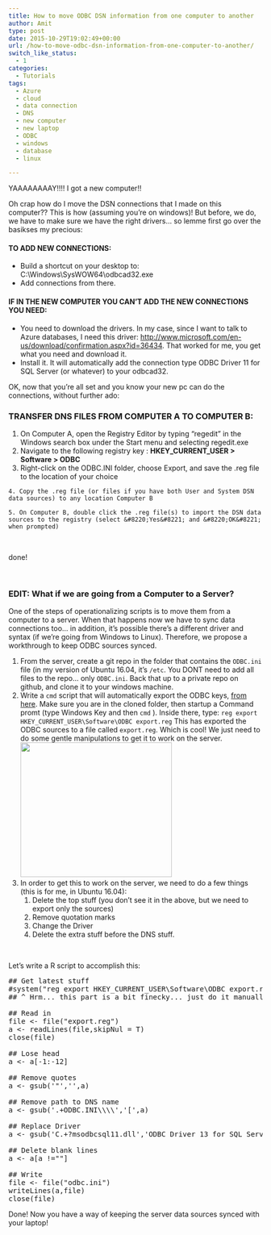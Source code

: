 ```yaml
---
title: How to move ODBC DSN information from one computer to another
author: Amit
type: post
date: 2015-10-29T19:02:49+00:00
url: /how-to-move-odbc-dsn-information-from-one-computer-to-another/
switch_like_status:
  - 1
categories:
  - Tutorials
tags:
  - Azure
  - cloud
  - data connection
  - DNS
  - new computer
  - new laptop
  - ODBC
  - windows
  - database
  - linux

---
```

YAAAAAAAAY!!!! I got a new computer!!![<img class="size-medium wp-image-429 alignleft" src="https://i0.wp.com/amitkohli.com/wp-content/uploads/2015/10/Data-transfer.jpg?resize=300%2C169" alt="Data-transfer" width="300" height="169" srcset="https://i0.wp.com/amitkohli.com/wp-content/uploads/2015/10/Data-transfer.jpg?resize=300%2C169 300w, https://i0.wp.com/amitkohli.com/wp-content/uploads/2015/10/Data-transfer.jpg?w=640 640w" sizes="(max-width: 300px) 100vw, 300px" data-recalc-dims="1" />][1]

Oh crap how do I move the DSN connections that I made on this computer?? This is how (assuming you&#8217;re on windows)! But before, we do, we have to make sure we have the right drivers&#8230; so lemme first go over the basikses my precious:

#### **TO ADD NEW CONNECTIONS:**

  * Build a shortcut on your desktop to: C:\Windows\SysWOW64\odbcad32.exe
  * Add connections from there.

#### **IF IN THE NEW COMPUTER YOU CAN’T ADD THE NEW CONNECTIONS YOU NEED:**

  * You need to download the drivers. In my case, since I want to talk to Azure databases, I need this driver: <http://www.microsoft.com/en-us/download/confirmation.aspx?id=36434>. That worked for me, you get what you need and download it.
  * Install it. It will automatically add the connection type ODBC Driver 11 for SQL Server (or whatever) to your odbcad32.

OK, now that you&#8217;re all set and you know your new pc can do the connections, without further ado:

### **TRANSFER DNS FILES FROM COMPUTER A TO COMPUTER B:**

  1. On Computer A, open the Registry Editor by typing &#8220;regedit&#8221; in the Windows search box under the Start menu and selecting regedit.exe
  2. Navigate to the following registry key : **HKEY\_CURRENT\_USER > Software > ODBC**
  3. Right-click on the ODBC.INI folder, choose Export, and save the .reg file to the location of your choice
  
    4. Copy the .reg file (or files if you have both User and System DSN data sources) to any location Computer B
  
    5. On Computer B, double click the .reg file(s) to import the DSN data sources to the registry (select &#8220;Yes&#8221; and &#8220;OK&#8221; when prompted)

&nbsp;

done!

&nbsp;

### **EDIT: What if we are going from a Computer to a Server?**

One of the steps of operationalizing scripts is to move them from a computer to a server. When that happens now we have to sync data connections too&#8230; in addition, it&#8217;s possible there&#8217;s a different driver and syntax (if we&#8217;re going from Windows to Linux). Therefore, we propose a workthrough to keep ODBC sources synced.

  1. From the server, create a git repo in the folder that contains the `ODBC.ini` file (in my version of Ubuntu 16.04, it&#8217;s `/etc`. You DONT need to add all files to the repo&#8230; only `ODBC.ini`. Back that up to a private repo on github, and clone it to your windows machine.
  2. Write a `cmd` script that will automatically export the ODBC keys, [from here][2]. Make sure you are in the cloned folder, then startup a Command promt (type Windows Key and then `cmd` ). Inside there, type: `reg export HKEY_CURRENT_USER\Software\ODBC export.reg` This has exported the ODBC sources to a file called `export.reg`. Which is cool! We just need to do some gentle manipulations to get it to work on the server. [<img class="alignnone size-medium wp-image-797" src="https://i1.wp.com/amitkohli.com/wp-content/uploads/2015/10/serv.png?resize=300%2C267" alt="" width="300" height="267" srcset="https://i1.wp.com/amitkohli.com/wp-content/uploads/2015/10/serv.png?resize=300%2C267 300w, https://i1.wp.com/amitkohli.com/wp-content/uploads/2015/10/serv.png?w=513 513w" sizes="(max-width: 300px) 100vw, 300px" data-recalc-dims="1" />][3]
  3. In order to get this to work on the server, we need to do a few things (this is for me, in Ubuntu 16.04): 
      1. Delete the top stuff (you don&#8217;t see it in the above, but we need to export only the sources)
      2. Remove quotation marks
      3. Change the Driver
      4. Delete the extra stuff before the DNS stuff.

&nbsp;

Let&#8217;s write a R script to accomplish this:

<pre class="EnlighterJSRAW" data-enlighter-language="null">## Get latest stuff
#system("reg export HKEY_CURRENT_USER\Software\ODBC export.reg",intern = F) 
## ^ Hrm... this part is a bit finecky... just do it manually through cmd for now.

## Read in
file &lt;- file("export.reg")
a &lt;- readLines(file,skipNul = T)
close(file)

## Lose head
a &lt;- a[-1:-12]

## Remove quotes
a &lt;- gsub('"','',a)

## Remove path to DNS name
a &lt;- gsub('.+ODBC.INI\\\\','[',a)

## Replace Driver
a &lt;- gsub('C.+?msodbcsql11.dll','ODBC Driver 13 for SQL Server',a)

## Delete blank lines
a &lt;- a[a !=""]

## Write
file &lt;- file("odbc.ini")
writeLines(a,file)
close(file)
</pre>

Done! Now you have a way of keeping the server data sources synced with your laptop!

 [1]: https://i0.wp.com/amitkohli.com/wp-content/uploads/2015/10/Data-transfer.jpg
 [2]: https://superuser.com/questions/595551/how-to-export-a-specific-registry-key-to-a-text-file-using-command-line#
 [3]: https://i1.wp.com/amitkohli.com/wp-content/uploads/2015/10/serv.png
